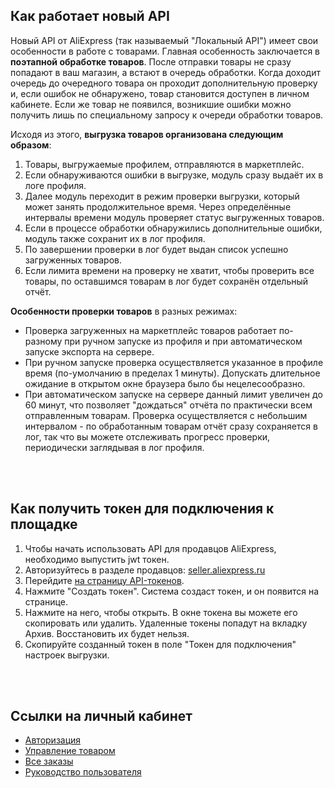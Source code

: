 Как работает новый API 
-
Новый API от AliExpress (так называемый "Локальный API") имеет свои особенности в работе с товарами. 
Главная особенность заключается в **поэтапной обработке товаров**. 
После отправки товары не сразу попадают в ваш магазин, а встают в очередь обработки. 
Когда доходит очередь до очередного товара он проходит дополнительную проверку и, если ошибок не обнаружено,
товар становится доступен в личном кабинете.
Если же товар не появился, возникшие ошибки можно получить лишь по специальному запросу к очереди обработки товаров.

Исходя из этого, **выгрузка товаров организована следующим образом**:
1. Товары, выгружаемые профилем, отправляются в маркетплейс.
2. Если обнаруживаются ошибки в выгрузке, модуль сразу выдаёт их в логе профиля.
3. Далее модуль переходит в режим проверки выгрузки, который может занять продолжительное время.
Через определённые интервалы времени модуль проверяет статус выгруженных товаров.
4. Если в процессе обработки обнаружились дополнительные ошибки, модуль также сохранит их в лог профиля.
5. По завершении проверки в лог будет выдан список успешно загруженных товаров.
6. Если лимита времени на проверку не хватит, чтобы проверить все товары, по оставшимся товарам в лог будет сохранён отдельный отчёт.

**Особенности проверки товаров** в разных режимах:
- Проверка загруженных на маркетплейс товаров работает по-разному при ручном запуске из профиля и при автоматическом запуске экспорта на сервере.
- При ручном запуске проверка осуществляется указанное в профиле время (по-умолчанию в пределах 1 минуты). Допускать длительное ожидание в открытом окне браузера было бы нецелесообразно.
- При автоматическом запуске на сервере данный лимит увеличен до 60 минут, что позволяет "дождаться" отчёта по практически всем отправленным товарам. Проверка осуществляется с небольшим интервалом - по обработанным товарам отчёт сразу сохраняется в лог, так что вы можете отслеживать прогресс проверки, периодически заглядывая в лог профиля.
<br>
<br>

Как получить токен для подключения к площадке
-
1. Чтобы начать использовать API для продавцов AliExpress, необходимо выпустить jwt токен.
2. Авторизуйтесь в разделе продавцов: [seller.aliexpress.ru](https://seller.aliexpress.ru/)
3. Перейдите [на страницу API-токенов](https://seller.aliexpress.ru/token-management/active).
4. Нажмите "Создать токен". Система создаст токен, и он появится на странице.
5. Нажмите на него, чтобы открыть. В окне токена вы можете его скопировать или удалить. Удаленные токены попадут на вкладку Архив. Восстановить их будет нельзя.</li>
6. Скопируйте созданный токен в поле "Токен для подключения" настроек выгрузки.
<br>
<br>

Ссылки на личный кабинет
-
- [Авторизация](https://seller.aliexpress.ru/)
- [Управление товаром](https://seller.aliexpress.ru/products/list)
- [Все заказы](https://seller.aliexpress.ru/orders/orders)
- [Руководство пользователя](https://business.aliexpress.ru/help)
